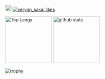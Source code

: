 <p align="left">
  <//qiita.com/VeyronSakai">
    <img height="20" src="https://qiita-badge.apiapi.app/s/VeyronSakai/contributions.svg" />
  </a>
   <a href="https://zenn.dev/veryon_sakai">
    <img src="https://zenn.badge.nikaera.com/s/veryon_sakai/likes?style=plastic" alt="veryon_sakai likes" />
  </a>
</p>


<p align="left"> 
  <img alt="Top Langs" height="150px" src="https://github-readme-stats-git-masterrstaa-rickstaa.vercel.app/api?username=VeyronSakai&show_icons=true" />
  <img alt="github stats" height="150px" src="https://github-readme-stats-git-masterrstaa-rickstaa.vercel.app/api/top-langs/?username=VeyronSakai&layout=compact&show_icons=true" />
</p>

![trophy](https://github-profile-trophy.vercel.app/?username=VeyronSakai&column=9)
